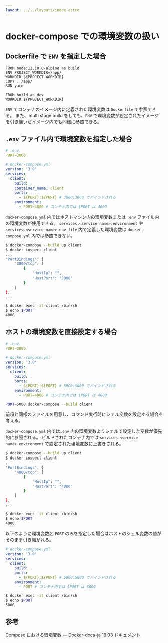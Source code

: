 ```yaml
---
layout: ../../layouts/index.astro
---
```


# docker-compose での環境変数の扱い

## Dockerfile で `ENV` を指定した場合

```docker
FROM node:12.18.0-alpine as build
ENV PROJECT_WORKDIR=/app/
WORKDIR ${PROJECT_WORKDIR}
COPY . /app/
RUN yarn

FROM build as dev
WORKDIR ${PROJECT_WORKDIR}
```

`ENV` でコンテナのイメージ内に定義された環境変数は `Dockerfile` で参照できる。
また、multi stage build をしても、`ENV` で環境変数が設定されたイメージを引き継いだイメージ内でも同様に参照できる。

## `.env` ファイル内で環境変数を指定した場合

```yaml
# .env
PORT=3000
```

```yaml
# docker-compose.yml
version: '3.0'
services:
  client:
    build: .
    container_name: client
    ports:
      - ${PORT}:${PORT} # 3000:3000 でバインドされる
    environment:
      - PORT=4000 # コンテナ内では $PORT は 4000
```

`docker-compose.yml` 内ではホストマシン内の環境変数または `.env` ファイル内の環境変数が使用できる。
`services.<service name>.environment`  や `services.<service name>.env_file` 内で定義した環境変数は `docker-compose.yml` 内では参照できない。

```sh
$ docker-compose --build up client
$ docker inspect client
...
"PortBindings": {
    "3000/tcp": [
        {
            "HostIp": "",
            "HostPort": "3000"
        }
    ]
},
...

$ docker exec -it client /bin/sh
$ echo $PORT
4000
```

## ホストの環境変数を直接設定する場合

```yaml
# .env
PORT=3000
```

```yaml
# docker-compose.yml
version: '3.0'
services:
  client:
    build: .
    ports:
      - ${PORT}:${PORT} # 5000:5000 でバインドされる
    environment:
      - PORT=4000 # コンテナ内では $PORT は 4000
```

```sh
PORT=5000 docker-compose --build client
```

前項と同様のファイルを用意し、コマンド実行時にシェル変数を設定する場合を考える。

`docker-compose.yml` 内では`.env` 内の環境変数よりシェルで設定した変数が優先的に参照される。
ビルドされたコンテナ内では `services.<service name>.environment` で設定された環境変数に上書きされる。

```sh
$ docker-compose --build up client
$ docker inspect client
...
"PortBindings": {
    "4000/tcp": [
        {
            "HostIp": "",
            "HostPort": "4000"
        }
    ]
},
...

$ docker exec -it client /bin/sh
$ echo $PORT
4000
```

以下のように環境変数名 `PORT` のみを指定した場合はホストのシェル変数の値がそのまま引き継がれる。

```yaml
# docker-compose.yml
version: '3.0'
services:
  client:
    build: .
    ports:
      - ${PORT}:${PORT} # 5000:5000 でバインドされる
    environment:
      - PORT # コンテナ内では $PORT は 5000
```

```sh
$ docker exec -it client /bin/sh
$ echo $PORT
5000
```

## 参考

[Compose における環境変数 — Docker-docs-ja 19.03 ドキュメント](https://docs.docker.jp/compose/environment-variables.html)
